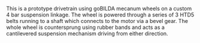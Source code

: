 This is a prototype drivetrain using goBILDA mecanum wheels on a custom 4 bar suspension linkage.
The wheel is powered through a series of 3 HTD5 belts running to a shaft which connects to the motor via a bevel gear.
The whole wheel is countersprung using rubber bands and acts as a cantilevered suspension mechanism driving from either direction.

